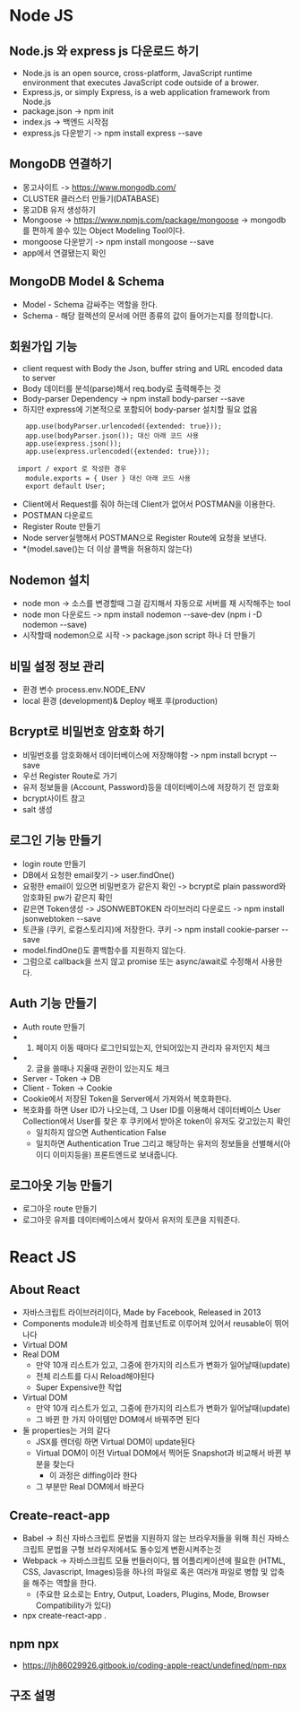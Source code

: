 # Node JS
## Node.js 와 express js 다운로드 하기
- Node.js is an open source, cross-platform, JavaScript runtime environment that executes JavaScript code outside of a brower.
- Express.js, or simply Express, is a web application framework from Node.js
- package.json -> npm init
- index.js -> 백엔드 시작점
- express.js 다운받기 -> npm install express --save

## MongoDB 연결하기
- 몽고사이트 -> https://www.mongodb.com/
- CLUSTER 클러스터 만들기(DATABASE)
- 몽고DB 유저 생성하기
- Mongoose -> https://www.npmjs.com/package/mongoose -> mongodb를 편하게 쓸수 있는 Object Modeling Tool이다.
- mongoose 다운받기 -> npm install mongoose --save
- app에서 연결됐는지 확인

## MongoDB Model & Schema
- Model - Schema 감싸주는 역할을 한다.
- Schema - 해당 컬렉션의 문서에 어떤 종류의 값이 들어가는지를 정의합니다.

## 회원가입 기능
- client request with Body the Json, buffer string and URL encoded data to server
- Body 데이터를 분석(parse)해서 req.body로 출력해주는 것
- Body-parser Dependency -> npm install body-parser --save
- 하지만 express에 기본적으로 포함되어 body-parser 설치할 필요 없음
```
    app.use(bodyParser.urlencoded({extended: true}));
    app.use(bodyParser.json()); 대신 아래 코드 사용
    app.use(express.json());
    app.use(express.urlencoded({extended: true}));

  import / export 로 작성한 경우
    module.exports = { User } 대신 아래 코드 사용
    export default User;
``` 
- Client에서 Request를 줘야 하는데 Client가 없어서 POSTMAN을 이용한다.
- POSTMAN 다운로드
- Register Route 만들기
- Node server실행해서 POSTMAN으로 Register Route에 요청을 보낸다.
- *(model.save()는 더 이상 콜백을 허용하지 않는다)

## Nodemon 설치
- node mon -> 소스를 변경할때 그걸 감지해서 자동으로 서버를 재 시작해주는 tool
- node mon 다운로드 -> npm install nodemon --save-dev (npm i -D nodemon --save)
- 시작할때 nodemon으로 시작 -> package.json script 하나 더 만들기

## 비밀 설정 정보 관리
- 환경 변수 process.env.NODE_ENV
- local 환경 (development)& Deploy 배포 후(production)

## Bcrypt로 비밀번호 암호화 하기
- 비밀번호를 암호화해서 데이터베이스에 저장해야함 -> npm install bcrypt --save
- 우선 Register Route로 가기
- 유저 정보들을 (Account, Password)등을 데이터베이스에 저장하기 전 암호화
- bcrypt사이트 참고
- salt 생성

## 로그인 기능 만들기
- login route 만들기
- DB에서 요청한 email찾기 -> user.findOne()
- 요펑한 email이 있으면 비밀번호가 같은지 확인 -> bcrypt로 plain password와 암호화된 pw가 같은지 확인
- 같은면 Token생성 -> JSONWEBTOKEN 라이브러리 다운로드 -> npm install jsonwebtoken --save
- 토큰을 (쿠키, 로컬스토리지)에 저장한다.  쿠키 -> npm install cookie-parser --save
- model.findOne()도 콜백함수를 지원하지 않는다.
- 그럼으로 callback을 쓰지 않고 promise 또는 async/await로 수정해서 사용한다.

## Auth 기능 만들기
- Auth route 만들기
- 1. 페이지 이동 때마다 로그인되있는지, 안되어있는지 관리자 유저인지 체크
- 2. 글을 쓸때나 지울때 권한이 있는지도 체크
- Server - Token -> DB
- Client - Token -> Cookie
- Cookie에서 저장된 Token을 Server에서 가져와서 복호화한다.
- 복호화를 하면 User ID가 나오는데, 그 User ID를 이용해서 데이터베이스 User Collection에서 User를 찾은 후 쿠키에서 받아온 token이 유저도 갖고있는지 확인
  - 일치하지 않으면 Authentication False
  - 일치하면 Authentication True 그리고 해당하는 유저의 정보들을 선별해서(아이디 이미지등을) 프론트엔드로 보내줍니다.

## 로그아웃 기능 만들기
- 로그아웃 route 만들기
- 로그아웃 유저를 데이터베이스에서 찾아서 유저의 토큰을 지워준다.

# React JS
## About React
- 자바스크립트 라이브러리이다, Made by Facebook, Released in 2013
- Components module과 비슷하게 컴포넌트로 이루어져 있어서 reusable이 뛰어나다
- Virtual DOM
- Real DOM
  - 만약 10개 리스트가 있고, 그중에 한가지의 리스트가 변화가 일어날때(update)
  - 전체 리스트를 다시 Reload해야된다
  - Super Expensive한 작업
- Virtual DOM
  - 만약 10개 리스트가 있고, 그중에 한가지의 리스트가 변화가 일어날때(update)
  - 그 바뀐 한 가지 아이템만 DOM에서 바꿔주면 된다
- 둘 properties는 거의 같다
  - JSX를 렌더링 하면 Virtual DOM이 update된다
  - Virtual DOM이 이전 Virtual DOM에서 찍어둔 Snapshot과 비교해서 바뀐 부분을 찾는다
    - 이 과정은 diffing이라 한다
  - 그 부분만 Real DOM에서 바꾼다

## Create-react-app
- Babel -> 최신 자바스크립트 문법을 지원하지 않는 브라우저들을 위해 최신 자바스크립트 문법을 구형 브라우저에서도 돌수있게 변환시켜주는것
- Webpack -> 자바스크립트 모듈 번들러이다, 웹 어플리케이션에 필요한 (HTML, CSS, Javascript, Images)등을 하나의 파일로 혹은 여러개 파일로 병합 및 압축을 해주는 역할을 한다.
  - (주요한 요소로는 Entry, Output, Loaders, Plugins, Mode, Browser Compatibility가 있다)
- npx create-react-app .

## npm npx
- https://ljh86029926.gitbook.io/coding-apple-react/undefined/npm-npx

## 구조 설명